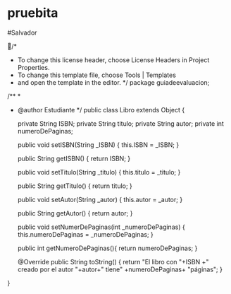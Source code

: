 # pruebita
#Salvador


/*
 * To change this license header, choose License Headers in Project Properties.
 * To change this template file, choose Tools | Templates
 * and open the template in the editor.
 */
package guiadeevaluacion;

/**
 *
 * @author Estudiante
 */
public class Libro extends Object {

    private String ISBN;
    private String titulo;
    private String autor;
    private int numeroDePaginas;

    public void setISBN(String _ISBN) {
        this.ISBN = _ISBN;
    }

    public String getISBN() {
        return ISBN;
    }

    public void setTitulo(String _titulo) {
        this.titulo = _titulo;
    }

    public String getTitulo() {
        return titulo;
    }

    public void setAutor(String _autor) {
        this.autor = _autor;
    }

    public String getAutor() {
        return autor;
    }

    public void setNumerDePaginas(int _numeroDePaginas) {
        this.numeroDePaginas = _numeroDePaginas;
    }
    
    public int getNumeroDePaginas(){
        return numeroDePaginas;
    }

    @Override
    public String toString() {
        return "El libro con "+ISBN
                +" creado por el autor "+autor+" tiene" 
                +numeroDePaginas+ "páginas";
    }
    
  
}
